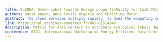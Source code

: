 ```yaml
---
title: GLENDA: Green Label towards Energy proportioNality for IaaS DAta centers
authors: David Guyon, Anne-Cécile Orgerie and Christine Morin
abstract: "As cloud services multiply rapidly, so does the computing centers dedicated to them, and consequently their power consumption. Although this consumption is hampering data centers' expansion, these infrastructures have not yet reached energy proportionality, thus wasting significant amounts of energy. Numerous energy metrics have been propose as incentives towards greener infrastructures, but none of them currently gives direct insights about the energy proportionality and green energy usage of data centers. In this paper, we propose GLENDA: a Green Label towards Energy proportioNality for IaaS DAta centers. We validate our metric by using traces from real infrastructures, and show that our label gets a better grade when increasing energy efficiency, increasing utilization rates, and using distributed renewable generation. We expect this new metric to become a useful reference for Cloud providers towards green data centers."
link: https://hal.archives-ouvertes.fr/hal-01514948
description: Metric for data centers to attribute ecological labels depending on infrastructure and energy criteria
conference: E2DC, International Workshop on Energy Efficient Data Centres (e-Energy Workshop), Hong Kong, Hong Kong SAR China
---
```


